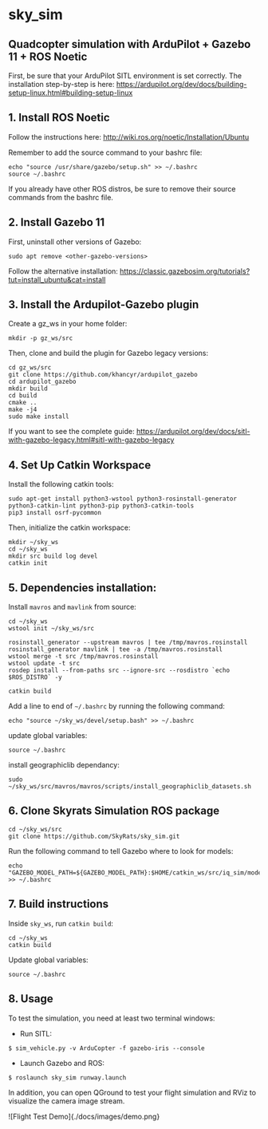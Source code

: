 # sky_sim
## Quadcopter simulation with ArduPilot + Gazebo 11 + ROS Noetic

First, be sure that your ArduPilot SITL environment is set correctly. The installation step-by-step is here: https://ardupilot.org/dev/docs/building-setup-linux.html#building-setup-linux

## 1. Install ROS Noetic
  
Follow the instructions here: http://wiki.ros.org/noetic/Installation/Ubuntu

Remember to add the source command to your bashrc file:
```
echo "source /usr/share/gazebo/setup.sh" >> ~/.bashrc
source ~/.bashrc
```

If you already have other ROS distros, be sure to remove their source commands from the bashrc file.
  
## 2. Install Gazebo 11

First, uninstall other versions of Gazebo:
```
sudo apt remove <other-gazebo-versions>
```

Follow the alternative installation: https://classic.gazebosim.org/tutorials?tut=install_ubuntu&cat=install
  
## 3. Install the Ardupilot-Gazebo plugin

Create a gz_ws in your home folder:
```
mkdir -p gz_ws/src
```

Then, clone and build the plugin for Gazebo legacy versions:
```
cd gz_ws/src
git clone https://github.com/khancyr/ardupilot_gazebo
cd ardupilot_gazebo
mkdir build
cd build
cmake ..
make -j4
sudo make install
```

If you want to see the complete guide: https://ardupilot.org/dev/docs/sitl-with-gazebo-legacy.html#sitl-with-gazebo-legacy

## 4. Set Up Catkin Workspace

Install the following catkin tools:
```
sudo apt-get install python3-wstool python3-rosinstall-generator python3-catkin-lint python3-pip python3-catkin-tools
pip3 install osrf-pycommon
```

Then, initialize the catkin workspace:
```
mkdir ~/sky_ws
cd ~/sky_ws
mkdir src build log devel
catkin init
```

## 5. Dependencies installation:

Install `mavros` and `mavlink` from source:
```
cd ~/sky_ws
wstool init ~/sky_ws/src

rosinstall_generator --upstream mavros | tee /tmp/mavros.rosinstall
rosinstall_generator mavlink | tee -a /tmp/mavros.rosinstall
wstool merge -t src /tmp/mavros.rosinstall
wstool update -t src
rosdep install --from-paths src --ignore-src --rosdistro `echo $ROS_DISTRO` -y

catkin build
```

Add a line to end of `~/.bashrc` by running the following command:
```
echo "source ~/sky_ws/devel/setup.bash" >> ~/.bashrc
```

update global variables:
```
source ~/.bashrc
```

install geographiclib dependancy:
```
sudo ~/sky_ws/src/mavros/mavros/scripts/install_geographiclib_datasets.sh
```

## 6. Clone Skyrats Simulation ROS package

```
cd ~/sky_ws/src
git clone https://github.com/SkyRats/sky_sim.git
```

Run the following command to tell Gazebo where to look for models:
```
echo "GAZEBO_MODEL_PATH=${GAZEBO_MODEL_PATH}:$HOME/catkin_ws/src/iq_sim/models" >> ~/.bashrc
```

## 7. Build instructions

Inside `sky_ws`, run `catkin build`:

```
cd ~/sky_ws
catkin build
```

Update global variables:
```
source ~/.bashrc
```

## 8. Usage

To test the simulation, you need at least two terminal windows:

- Run SITL:
```console
$ sim_vehicle.py -v ArduCopter -f gazebo-iris --console
```

- Launch Gazebo and ROS:
```console
$ roslaunch sky_sim runway.launch
```

In addition, you can open QGround to test your flight simulation and RViz to visualize the camera image stream.

![Flight Test Demo]{./docs/images/demo.png}

